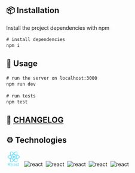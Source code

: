 ## 📦 Installation

Install the project dependencies with npm

```
# install dependencies
npm i
```

## 🚀 Usage

```
# run the server on localhost:3000
npm run dev

# run tests
npm test
```

## 🔄 [CHANGELOG](https://github.com/urbandataanalytics/david-frontend-challenge/releases)

## ⚙️ Technologies

 <img src="https://raw.githubusercontent.com/devicons/devicon/master/icons/react/react-original-wordmark.svg" alt="react" width="40" height="40"/>&nbsp;&nbsp;<img src="https://user-images.githubusercontent.com/43704932/177008454-c62abf96-62b7-49d9-818c-d5075f7f396f.png" alt="react" width="40" height="40"/>&nbsp;&nbsp;<img src="https://user-images.githubusercontent.com/43704932/177008514-8fecc83b-3fe0-455e-a9a8-e52705e869e9.png" alt="react" width="40" height="40"/>&nbsp;&nbsp;<img src="https://user-images.githubusercontent.com/43704932/177008652-eb65d466-1f6c-4234-91e2-cb7a6f3fd2b9.png" alt="react" width="60" height="40"/>&nbsp;&nbsp;<img src="https://user-images.githubusercontent.com/43704932/177008758-ba2c5d16-a8cb-4506-a967-3166a703fc0c.png" alt="react" width="60" height="40"/>&nbsp;&nbsp;<img src="https://user-images.githubusercontent.com/43704932/177008941-9921e78d-9f99-401a-bf4c-eebb20ad37f9.png" alt="react" width="40" height="40"/>
